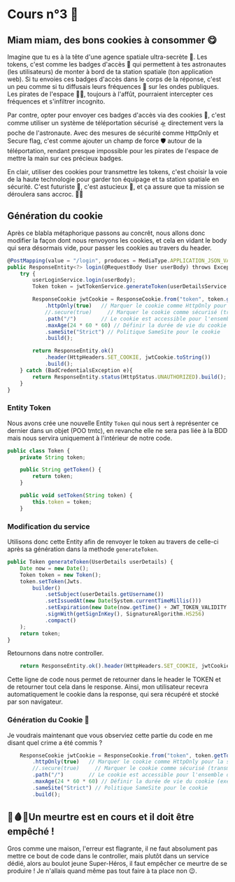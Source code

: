 # Cours n°3 🍪
## Miam miam, des bons cookies à consommer 😋

Imagine que tu es à la tête d'une agence spatiale ultra-secrète 🚀. Les tokens, c'est comme les badges d'accès 🎫 qui permettent à tes astronautes (les utilisateurs) de monter à bord de ta station spatiale (ton application web). Si tu envoies ces badges d'accès dans le corps de la réponse, c'est un peu comme si tu diffusais leurs fréquences 📡 sur les ondes publiques. Les pirates de l'espace 🏴‍☠️, toujours à l'affût, pourraient intercepter ces fréquences et s'infiltrer incognito.

Par contre, opter pour envoyer ces badges d'accès via des cookies 🍪, c'est comme utiliser un système de téléportation sécurisé 🛸 directement vers la poche de l'astronaute. Avec des mesures de sécurité comme HttpOnly et Secure flag, c'est comme ajouter un champ de force 🛡️ autour de la téléportation, rendant presque impossible pour les pirates de l'espace de mettre la main sur ces précieux badges.

En clair, utiliser des cookies pour transmettre les tokens, c'est choisir la voie de la haute technologie pour garder ton équipage et ta station spatiale en sécurité. C'est futuriste 🌌, c'est astucieux 🧠, et ça assure que ta mission se déroulera sans accroc. 🚀🌠

## Génération du cookie
Après ce blabla métaphorique passons au concrêt, nous allons donc modifier la façon dont nous renvoyons les cookies, et cela en vidant le body qui sera désormais vide, pour passer les cookies au travers du header.

```js
@PostMapping(value = "/login", produces = MediaType.APPLICATION_JSON_VALUE)
public ResponseEntity<?> login(@RequestBody User userBody) throws Exception {
    try {
        userLoginService.login(userBody);
        Token token = jwtTokenService.generateToken(userDetailsService.loadUserByUsername(userBody.getUsername()));

        ResponseCookie jwtCookie = ResponseCookie.from("token", token.getToken())
            .httpOnly(true)   // Marquer le cookie comme HttpOnly pour la sécurité
            //.secure(true)     // Marquer le cookie comme sécurisé (transmis uniquement via HTTPS)
            .path("/")        // Le cookie est accessible pour l'ensemble du domaine
            .maxAge(24 * 60 * 60) // Définir la durée de vie du cookie (exemple : 24 heures)
            .sameSite("Strict") // Politique SameSite pour le cookie
            .build();

        return ResponseEntity.ok()
            .header(HttpHeaders.SET_COOKIE, jwtCookie.toString())
            .build();
    } catch (BadCredentialsException e){
        return ResponseEntity.status(HttpStatus.UNAUTHORIZED).build();
    }
}
```
### Entity Token
Nous avons crée une nouvelle Entity `Token` qui nous sert à représenter ce dernier dans un objet (POO tmtc), en revanche elle ne sera pas liée à la BDD mais nous servira uniquement à l'intérieur de notre code.

```js
public class Token {
    private String token;

    public String getToken() {
        return token;
    }

    public void setToken(String token) {
        this.token = token;
    }
```
### Modification du service
Utilisons donc cette Entity afin de renvoyer le token au travers de celle-ci après sa génération dans la methode `generateToken`.

```js
public Token generateToken(UserDetails userDetails) {
    Date now = new Date();
    Token token = new Token();
    token.setToken(Jwts.
        builder()
            .setSubject(userDetails.getUsername())
            .setIssuedAt(new Date(System.currentTimeMillis()))
            .setExpiration(new Date(now.getTime() + JWT_TOKEN_VALIDITY * 1000))
            .signWith(getSignInKey(), SignatureAlgorithm.HS256)
            .compact()
    );
    return token;
}
```



Retournons dans notre controller.

```js
    return ResponseEntity.ok().header(HttpHeaders.SET_COOKIE, jwtCookie.toString()).build();
```
Cette ligne de code nous permet de retourner dans le header le TOKEN et de retourner tout cela dans le response. 
Ainsi, mon utilisateur recevra automatiquement le cookie dans la response, qui sera récupéré et stocké par son navigateur.


### Génération du Cookie 🍪

Je voudrais maintenant que vous observiez cette partie du code en me disant quel crime a été commis ?

```js
    ResponseCookie jwtCookie = ResponseCookie.from("token", token.getToken())
        .httpOnly(true)   // Marquer le cookie comme HttpOnly pour la sécurité
        //.secure(true)     // Marquer le cookie comme sécurisé (transmis uniquement via HTTPS)
        .path("/")        // Le cookie est accessible pour l'ensemble du domaine
        .maxAge(24 * 60 * 60) // Définir la durée de vie du cookie (exemple : 24 heures)
        .sameSite("Strict") // Politique SameSite pour le cookie
        .build();
```

## 🔪🩸🚨Un meurtre est en cours et il doit être empêché ! 

Gros comme une maison, l'erreur est flagrante, il ne faut absolument pas mettre ce bout de code dans le controller, mais plutôt dans un service dédié, alors au boulot jeune Super-Héros, il faut empêcher ce meurtre de se produire !
Je n'allais quand même pas tout faire à ta place non 😉.
